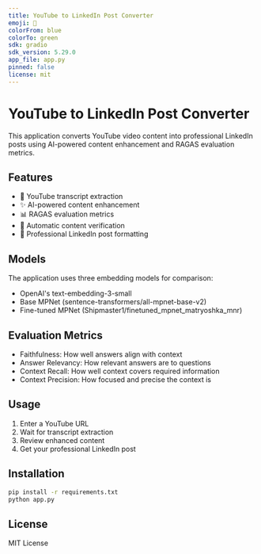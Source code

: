 ```yaml
---
title: YouTube to LinkedIn Post Converter
emoji: 🎥
colorFrom: blue
colorTo: green
sdk: gradio
sdk_version: 5.29.0
app_file: app.py
pinned: false
license: mit
---
```


# YouTube to LinkedIn Post Converter

This application converts YouTube video content into professional LinkedIn posts using AI-powered content enhancement and RAGAS evaluation metrics.

## Features

- 🎥 YouTube transcript extraction
- ✨ AI-powered content enhancement
- 📊 RAGAS evaluation metrics
- 🔄 Automatic content verification
- 📱 Professional LinkedIn post formatting

## Models

The application uses three embedding models for comparison:
- OpenAI's text-embedding-3-small
- Base MPNet (sentence-transformers/all-mpnet-base-v2)
- Fine-tuned MPNet (Shipmaster1/finetuned_mpnet_matryoshka_mnr)

## Evaluation Metrics

- Faithfulness: How well answers align with context
- Answer Relevancy: How relevant answers are to questions
- Context Recall: How well context covers required information
- Context Precision: How focused and precise the context is

## Usage

1. Enter a YouTube URL
2. Wait for transcript extraction
3. Review enhanced content
4. Get your professional LinkedIn post

## Installation

```bash
pip install -r requirements.txt
python app.py
```

## License

MIT License